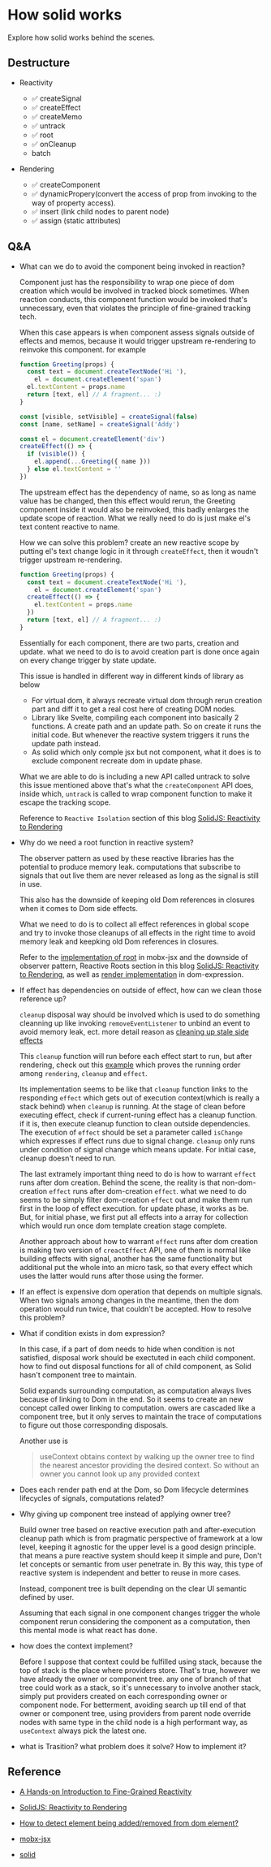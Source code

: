 # How solid works

Explore how solid works behind the scenes.

## Destructure

- Reactivity

  - ✅ createSignal
  - ✅ createEffect
  - ✅ createMemo
  - ✅ untrack
  - ✅ root
  - ✅ onCleanup
  - batch

- Rendering
  - ✅ createComponent
  - ✅ dynamicPropery(convert the access of prop from invoking to the way of property access).
  - ✅ insert (link child nodes to parent node)
  - ✅ assign (static attributes)

## Q&A

- What can we do to avoid the component being invoked in reaction?

  Component just has the responsibility to wrap one piece of dom creation which would be involved in tracked block sometimes. When reaction conducts, this component function would be invoked that's unnecessary, even that violates the principle of fine-grained tracking tech.

  When this case appears is when component assess signals outside of effects and memos, because it would trigger upstream re-rendering to reinvoke this component. for example

  ```js
  function Greeting(props) {
    const text = document.createTextNode('Hi '),
      el = document.createElement('span')
    el.textContent = props.name
    return [text, el] // A fragment... :)
  }

  const [visible, setVisible] = createSignal(false)
  const [name, setName] = createSignal('Addy')

  const el = document.createElement('div')
  createEffect(() => {
    if (visible()) {
      el.append(...Greeting({ name }))
    } else el.textContent = ''
  })
  ```

  The upstream effect has the dependency of name, so as long as name value has be changed, then this effect would rerun, the Greeting component inside it would also be reinvoked, this badly enlarges the update scope of reaction. What we really need to do is just make el's text content reactive to name.

  How we can solve this problem? create an new reactive scope by putting el's text change logic in it through `createEffect`, then it woudn't trigger upstream re-rendering.

  ```js
  function Greeting(props) {
    const text = document.createTextNode('Hi '),
      el = document.createElement('span')
    createEffect(() => {
      el.textContent = props.name
    })
    return [text, el] // A fragment... :)
  }
  ```

  Essentially for each component, there are two parts, creation and update. what we need to do is to avoid creation part is done once again on every change trigger by state update.

  This issue is handled in different way in different kinds of library as below

  - For virtual dom, it always recreate virtual dom through rerun creation part and diff it to get a real cost here of creating DOM nodes.
  - Library like Svelte, compiling each component into basically 2 functions. A create path and an update path. So on create it runs the initial code. But whenever the reactive system triggers it runs the update path instead.
  - As solid which only comple jsx but not component, what it does is to exclude component recreate dom in update phase.

  What we are able to do is including a new API called untrack to solve this issue mentioned above that's what the `createComponent` API does, inside which, `untrack` is called to wrap component function to make it escape the tracking scope.

  Reference to `Reactive Isolation` section of this blog [SolidJS: Reactivity to Rendering](https://angularindepth.com/posts/1289/solidjs-reactivity-to-rendering)

- Why do we need a root function in reactive system?

  The observer pattern as used by these reactive libraries has the potential to produce memory leak. computations that subscribe to signals that out live them are never released as long as the signal is still in use.

  This also has the downside of keeping old Dom references in closures when it comes to Dom side effects.

  What we need to do is to collect all effect references in global scope and try to invoke those cleanups of all effects in the right time to avoid memory leak and keepking old Dom references in closures.

  Refer to the [implementation of root](https://github.com/ryansolid/mobx-jsx/blob/master/src/lib.ts#L38) in mobx-jsx and the downside of observer pattern, Reactive Roots section in this blog [SolidJS: Reactivity to Rendering](https://stackoverflow.com/questions/20156453/how-to-detect-element-being-added-removed-from-dom-element), as well as [render implementation](<(https://github.com/ryansolid/dom-expressions/blob/main/packages/dom-expressions/src/client.js#L48)>) in dom-expression.

- If effect has dependencies on outside of effect, how can we clean those reference up?

  `cleanup` disposal way should be involved which is used to do something cleanning up like invoking `removeEventListener` to unbind an event to avoid memory leak, ect. more detail reason as [cleaning up stale side effects](https://github.com/adamhaile/S?tab=readme-ov-file#cleaning-up-stale-side-effects)

  This `cleanup` function will run before each effect start to run, but after rendering, check out this [example](https://playground.solidjs.com/anonymous/8ecb4064-5d3d-4345-b031-38008da113b3) which proves the running order among `rendering`, `cleanup` and `effect`.

  Its implementation seems to be like that `cleanup` function links to the responding `effect` which gets out of execution context(which is really a stack behind) when `cleanup` is running. At the stage of clean before executing effect, check if current-runing effect has a cleanup function. if it is, then execute cleanup function to clean outside dependencies. The execution of `effect` should be set a parameter called `isChange` which expresses if effect runs due to signal change. `cleanup` only runs under condition of signal change which means update. For initial case, cleanup doesn't need to run.

  The last extramely important thing need to do is how to warrant `effect` runs after dom creation. Behind the scene, the reality is that non-dom-creation `effect` runs after dom-creation `effect`. what we need to do seems to be simply filter dom-creation `effect` out and make them run first in the loop of effect execution. for update phase, it works as be. But, for initial phase, we first put all effects into a array for collection which would run once dom template creation stage complete.

  Another approach about how to warrant `effect` runs after dom creation is making two version of `creactEffect` API, one of them is normal like building effects with signal, another has the same functionality but additional put the whole into an micro task, so that every effect which uses the latter would runs after those using the former.

- If an effect is expensive dom operation that depends on multiple signals. When two signals among changes in the meantime, then the dom operation would run twice, that couldn't be accepted. How to resolve this problem?

- What if condition exists in dom expression?

  In this case, if a part of dom needs to hide when condition is not satisfied, disposal work should be exectuted in each child component. how to find out disposal functions for all of child component, as Solid hasn't component tree to maintain.

  Solid expands surrounding computation, as computation always lives because of linking to Dom in the end. So it seems to create an new concept called ower linking to computation. owers are cascaded like a component tree, but it only serves to maintain the trace of computations to figure out those corresponding disposals.

  Another use is

  > useContext obtains context by walking up the owner tree to find the nearest ancestor providing the desired context. So without an owner you cannot look up any provided context

- Does each render path end at the Dom, so Dom lifecycle determines lifecycles of signals, computations related?

- Why giving up component tree instead of applying owner tree?

  Build owner tree based on reactive execution path and after-execution cleanup path which is from pragmatic perspective of framework at a low level, keeping it agnostic for the upper level is a good design principle. that means a pure reactive system should keep it simple and pure, Don't let concepts or semantic from user penetrate in. By this way, this type of reactive system is independent and better to reuse in more cases.

  Instead, component tree is built depending on the clear UI semantic defined by user.

  Assuming that each signal in one component changes trigger the whole component rerun considering the component as a computation, then this mental mode is what react has done.

- how does the context implement?

  Before I suppose that context could be fulfilled using stack, because the top of stack is the place where providers store. That's true, however we have already the owner or component tree. any one of branch of that tree could work as a stack, so it's unnecessary to involve another stack, simply put providers created on each corresponding owner or component node. For betterment, avoiding search up till end of that owner or component tree, using providers from parent node override nodes with same type in the child node is a high performant way, as `useContext` always pick the latest one.

- what is Trasition? what problem does it solve? How to implement it?

## Reference

- [A Hands-on Introduction to Fine-Grained Reactivity](https://dev.to/ryansolid/a-hands-on-introduction-to-fine-grained-reactivity-3ndf)

- [SolidJS: Reactivity to Rendering](https://angularindepth.com/posts/1289/solidjs-reactivity-to-rendering)

- [How to detect element being added/removed from dom element?](https://stackoverflow.com/questions/20156453/how-to-detect-element-being-added-removed-from-dom-element)

- [mobx-jsx](https://github.com/ryansolid/mobx-jsx/blob/master/src/lib.ts)

- [solid](https://github.com/solidjs/solid)
